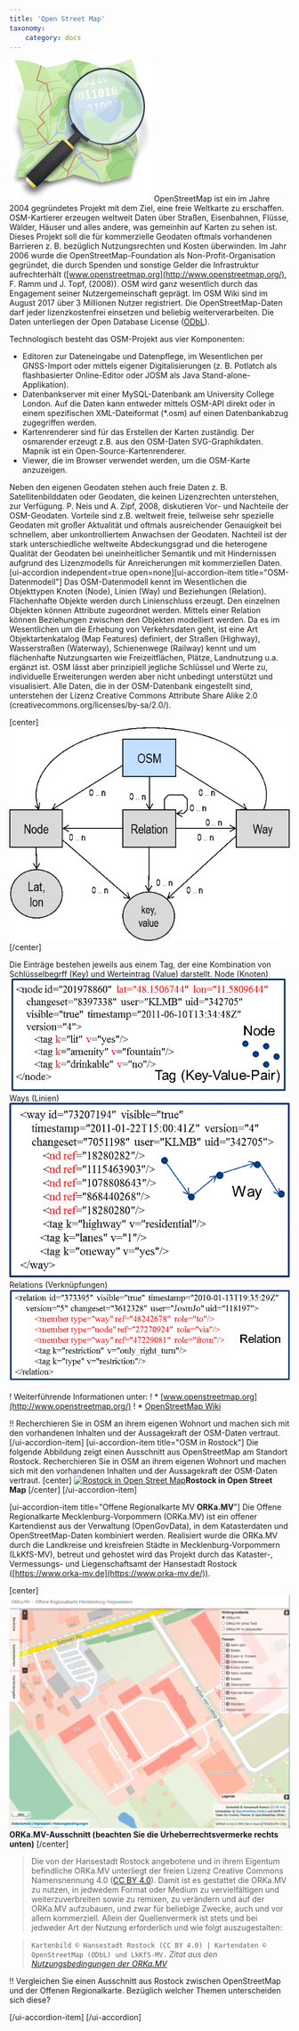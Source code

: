 ```yaml
---
title: 'Open Street Map'
taxonomy:
    category: docs
---
```

[![OSM](osm_logo.png)](https://www.openstreetmap.org/about)
OpenStreetMap ist ein im Jahre 2004 gegründetes Projekt mit dem Ziel, eine freie Weltkarte zu erschaffen. OSM-Kartierer erzeugen weltweit Daten über Straßen, Eisenbahnen, Flüsse, Wälder, Häuser und alles andere, was gemeinhin auf Karten zu sehen ist. Dieses Projekt soll die für kommerzielle Geodaten oftmals vorhandenen Barrieren z. B. bezüglich Nutzungsrechten und Kosten überwinden. Im Jahr 2006 wurde die OpenStreetMap-Foundation als Non-Profit-Organisation gegründet, die durch Spenden und sonstige Gelder die Infrastruktur aufrechterhält ([www.openstreetmap.org](http://www.openstreetmap.org/), F. Ramm und J. Topf, (2008)). OSM wird ganz wesentlich durch das Engagement seiner Nutzergemeinschaft geprägt. Im OSM Wiki sind im August 2017 über 3 Millionen Nutzer registriert. Die OpenStreetMap-Daten darf jeder lizenzkostenfrei einsetzen und beliebig weiterverarbeiten. Die Daten unterliegen der Open Database License ([ODbL](https://opendatacommons.org/licenses/odbl/summary/)).

Technologisch besteht das OSM-Projekt aus vier Komponenten:
* Editoren zur Dateneingabe und Datenpflege, im Wesentlichen per GNSS-Import oder mittels eigener Digitalisierungen (z. B. Potlatch als flashbasierter Online-Editor oder JOSM als Java Stand-alone-Applikation).
* Datenbankserver mit einer MySQL-Datenbank am University College London. Auf die Daten kann entweder mittels OSM-API direkt oder in einem spezifischen XML-Dateiformat (*.osm) auf einen Datenbankabzug zugegriffen werden.
* Kartenrenderer sind für das Erstellen der Karten zuständig. Der osmarender erzeugt z.B. aus den OSM-Daten SVG-Graphikdaten. Mapnik ist ein Open-Source-Kartenrenderer.
* Viewer, die im Browser verwendet werden, um die OSM-Karte anzuzeigen.

Neben den eigenen Geodaten stehen auch freie Daten z. B. Satellitenbilddaten oder Geodaten, die keinen Lizenzrechten unterstehen, zur Verfügung. P. Neis und A. Zipf, 2008, diskutieren Vor- und Nachteile der OSM-Geodaten. Vorteile sind z.B. weltweit freie, teilweise sehr spezielle Geodaten mit großer Aktualität und oftmals ausreichender Genauigkeit bei schnellem, aber unkontrolliertem Anwachsen der Geodaten. Nachteil ist der stark unterschiedliche weltweite Abdeckungsgrad und die heterogene Qualität der Geodaten bei uneinheitlicher Semantik und mit Hindernissen aufgrund des Lizenzmodells für Anreicherungen mit kommerziellen Daten.
[ui-accordion independent=true open=none][ui-accordion-item title="OSM-Datenmodell"]
Das OSM-Datenmodell kennt im Wesentlichen die Objekttypen Knoten (Node), Linien (Way) und Beziehungen (Relation). Flächenhafte Objekte werden durch Linienschluss erzeugt. Den einzelnen Objekten können Attribute zugeordnet werden. Mittels einer Relation können Beziehungen zwischen den Objekten modelliert werden. Da es im Wesentlichen um die Erhebung von Verkehrsdaten geht, ist eine Art Objektartenkatalog (Map Features) definiert, der Straßen (Highway), Wasserstraßen (Waterway), Schienenwege (Railway) kennt und um flächenhafte Nutzungsarten wie Freizeitflächen, Plätze, Landnutzung u.a. ergänzt ist. OSM lässt aber prinzipiell jegliche Schlüssel und Werte zu, individuelle Erweiterungen werden aber nicht unbedingt unterstützt und visualisiert. Alle Daten, die in der OSM-Datenbank eingestellt sind, unterstehen der Lizenz Creative Commons Attribute Share Alike 2.0 (creativecommons.org/licenses/by-sa/2.0/).

[center]![](Datenmodell.png)[/center]

Die Einträge bestehen jeweils aus einem Tag, der eine Kombination von Schlüsselbegrff (Key) und Werteintrag (Value) darstellt.
Node (Knoten) ![](node.png)
Ways (Linien) ![](ways.png)
Relations (Verknüpfungen) ![](Relations.png)

! Weiterführende Informationen unter:
! * [www.openstreetmap.org](http://www.openstreetmap.org/)
! * [OpenStreetMap Wiki](http://wiki.openstreetmap.org/wiki/DE:Hauptseite?uselang=de)

!! Recherchieren Sie in OSM an ihrem eigenen Wohnort und machen sich mit den vorhandenen Inhalten und der Aussagekraft der OSM-Daten vertraut.
[/ui-accordion-item]
[ui-accordion-item title="OSM in Rostock"]
Die folgende Abbildung zeigt einen Ausschnitt aus OpenStreetMap am Standort Rostock. Recherchieren Sie in OSM an ihrem eigenen Wohnort und machen sich mit den vorhandenen Inhalten und der Aussagekraft der OSM-Daten vertraut.
[center]
[![Rostock in Open Street Map
](HRO_OSM.png)](https://www.openstreetmap.org/#map=11/54.0928/12.1275)**Rostock in Open Street Map**
[/center]
[/ui-accordion-item]

[ui-accordion-item title="Offene Regionalkarte MV **ORKa.MV**"]
Die Offene Regionalkarte Mecklenburg-Vorpommern (ORKa.MV) ist ein offener Kartendienst aus der Verwaltung (OpenGovData), in dem Katasterdaten und OpenStreetMap-Daten kombiniert werden.
Realisiert wurde die ORKa.MV durch die Landkreise und kreisfreien Städte in Mecklenburg-Vorpommern (LkKfS-MV), betreut und gehostet wird das Projekt durch das Kataster-, Vermessungs- und Liegenschaftsamt der Hansestadt Rostock ([https://www.orka-mv.de](https://www.orka-mv.de/)).

[center]
[![](ORKa.MV.png)](https://www.orka-mv.de/app/#/map=3/312198.17526/5997123.06413/EPSG:25833/S)**ORKa.MV-Ausschnitt (beachten Sie die Urheberrechtsvermerke rechts unten)**
[/center]

>Die von der Hansestadt Rostock angebotene und in ihrem Eigentum befindliche ORKa.MV unterliegt der freien Lizenz Creative Commons Namensnennung 4.0 ([CC BY 4.0](https://creativecommons.org/licenses/by/4.0/deed.de)). Damit ist es gestattet die ORKa.MV zu nutzen, in jedwedem Format oder Medium zu vervielfältigen und weiterzuverbreiten sowie zu remixen, zu verändern und auf der ORKa.MV aufzubauen, und zwar für beliebige Zwecke, auch und vor allem kommerziell. Allein der Quellenvermerk ist stets und bei jedweder Art der Nutzung erforderlich und wie folgt auszugestalten:

> `Kartenbild © Hansestadt Rostock (CC BY 4.0) | Kartendaten © OpenStreetMap (ODbL) und LkKfS-MV.`
> <cite>Zitat aus den [Nutzungsbedingungen der ORKa.MV](https://www.orka-mv.de/nutzungsbedingungen.html)</cite>

!! Vergleichen Sie einen Ausschnitt aus Rostock zwischen OpenStreetMap und der Offenen Regionalkarte. Bezüglich welcher Themen unterscheiden sich diese?
 
[/ui-accordion-item]
[/ui-accordion]
